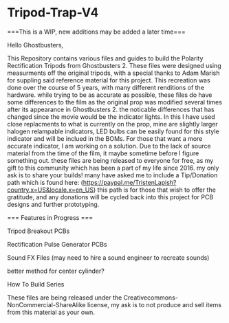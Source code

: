 # Tripod-Trap-V4

===This is a WIP, new additions may be added a later time===

Hello Ghostbusters,

  This Repository contains various files and guides to build the Polarity Rectification Tripods from Ghostbusters 2. These files were designed using measurments off the original tripods, with a special thanks to Adam Marish for suppling said reference material for this project. This recreation was done over the course of 5 years, with many different renditions of the hardware. while trying to be as accurate as possible, these files do have some differences to the film as the original prop was modified several times after its appearance in Ghostbusters 2. the noticable differences that has changed since the movie would be the indicator lights. In this I have used close replacments to what is currently on the prop, mine are slightly larger halogen relampable indicators, LED bulbs can be easily found for this style indicator and will be inclued in the BOMs. For those that want a more accurate indicator, I am working on a solution. Due to the lack of source material from the time of the film, it maybe sometime before I figure something out. these files are being released to everyone for free, as my gift to this community which has been a part of my life since 2016. my only ask is to share your builds! many have asked me to include a Tip/Donation path which is found here: (https://paypal.me/TristenLapish?country.x=US&locale.x=en_US) this path is for those that wish to offer the gratitude, and any donations will be cycled back into this project for PCB designs and further prototyping.
  
  === Features in Progress ===
  
  Tripod Breakout PCBs 
  
  Rectification Pulse Generator PCBs
  
  Sound FX Files (may need to hire a sound engineer to recreate sounds)
  
  better method for center cylinder?
  
  How To Build Series

These files are being released under the Creativecommons-NonCommercial-ShareAlike license, my ask is to not produce and sell items from this material as your own. 
